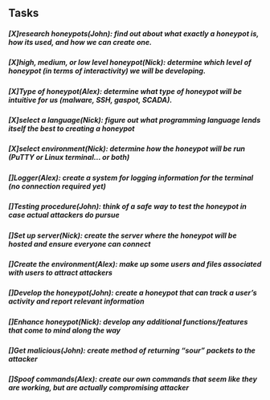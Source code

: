 <h2>Tasks</h2>
<h5>[X]research honeypots(John): find out about what exactly a honeypot is, how its used, and how we can create one.</h5>

<h5>[X]high, medium, or low level honeypot(Nick): determine which level of honeypot (in terms of interactivity) we will be developing.</h5>
	
<h5>[X]Type of honeypot(Alex): determine what type of honeypot will be intuitive for us (malware, SSH, gaspot, SCADA).</h5>
	
<h5>[X]select a language(Nick): figure out what programming language lends itself the best to creating a honeypot</h5>

<h5>[X]select environment(Nick): determine how the honeypot will be run (PuTTY or Linux terminal… or both)</h5>

<h5>[]Logger(Alex): create a system for logging information for the terminal (no connection required yet)</h5>

<h5>[]Testing procedure(John): think of a safe way to test the honeypot in case actual attackers do pursue </h5>

<h5>[]Set up server(Nick): create the server where the honeypot will be hosted and ensure everyone can connect</h5>

<h5>[]Create the environment(Alex): make up some users and files associated with users to attract attackers</h5>
	
<h5>[]Develop the honeypot(John): create a honeypot that can track a user’s activity and report relevant information</h5>

<h5>[]Enhance honeypot(Nick): develop any additional functions/features that come to mind along the way</h5>

<h5>[]Get malicious(John): create method of returning “sour” packets to the attacker</h5>

<h5>[]Spoof commands(Alex): create our own commands that seem like they are working, but are actually compromising attacker</h5>
  
